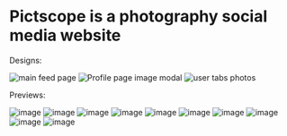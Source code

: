 # Pictscope is a photography social media website

Designs:

![main feed page](https://user-images.githubusercontent.com/73724840/213037576-ee4ba046-be28-4844-9baa-54ae58917704.png)
![Profile page image modal](https://user-images.githubusercontent.com/73724840/213037593-ed4b6a42-537a-47c0-885c-8ee6e05b3023.png)
![user tabs photos](https://user-images.githubusercontent.com/73724840/213037707-1d7a8feb-3ae9-460a-bf17-798fdde57c7f.png)

Previews:

![image](https://user-images.githubusercontent.com/73724840/213038724-3d336ca0-31c8-42b6-9bbb-b39186f00809.png)
![image](https://user-images.githubusercontent.com/73724840/213039167-3eb296fb-5929-4451-96d7-2dd13c4f71b1.png)
![image](https://user-images.githubusercontent.com/73724840/213039367-03b8b648-df1c-408d-be68-80d628ce1425.png)
![image](https://user-images.githubusercontent.com/73724840/213039389-93f201f1-a379-4038-a65d-54a6cface208.png)
![image](https://user-images.githubusercontent.com/73724840/213039582-8f742da2-7a5c-4d46-83ba-72c292125d5c.png)
![image](https://user-images.githubusercontent.com/73724840/213040219-2099582c-15dc-4a10-ac22-40e4d76e5935.png)
![image](https://user-images.githubusercontent.com/73724840/213040739-979278dc-f5af-4cbd-a87a-3a6c38e2762b.png)
![image](https://user-images.githubusercontent.com/73724840/213040865-d533c93f-6c96-4645-b4a0-74b23c473b5f.png)
![image](https://user-images.githubusercontent.com/73724840/213041063-43d99eee-65d8-46f9-851f-a523739c3afd.png)
![image](https://user-images.githubusercontent.com/73724840/213041144-2e41f699-6e1b-46f0-bcfb-ffccccc2acf6.png)

